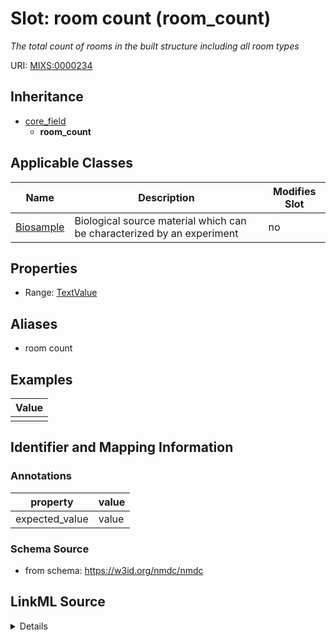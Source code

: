 # Slot: room count (room_count)


_The total count of rooms in the built structure including all room types_



URI: [MIXS:0000234](https://w3id.org/mixs/0000234)




## Inheritance

* [core_field](core_field.md)
    * **room_count**





## Applicable Classes

| Name | Description | Modifies Slot |
| --- | --- | --- |
[Biosample](Biosample.md) | Biological source material which can be characterized by an experiment |  no  |







## Properties

* Range: [TextValue](TextValue.md)



## Aliases


* room count




## Examples

| Value |
| --- |
|  |

## Identifier and Mapping Information





### Annotations

| property | value |
| --- | --- |
| expected_value | value || occurrence | 1 |



### Schema Source


* from schema: https://w3id.org/nmdc/nmdc




## LinkML Source

<details>
```yaml
name: room_count
annotations:
  expected_value:
    tag: expected_value
    value: value
  occurrence:
    tag: occurrence
    value: '1'
description: The total count of rooms in the built structure including all room types
title: room count
examples:
- value: ''
from_schema: https://w3id.org/nmdc/nmdc
aliases:
- room count
rank: 1000
is_a: core field
slot_uri: MIXS:0000234
multivalued: false
alias: room_count
domain_of:
- Biosample
range: TextValue

```
</details>